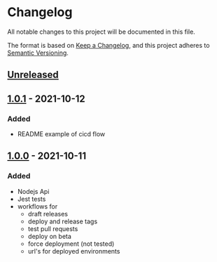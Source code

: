 # Changelog

All notable changes to this project will be documented in this file.

The format is based on [Keep a Changelog](https://keepachangelog.com/en/1.0.0/),
and this project adheres to [Semantic Versioning](https://semver.org/spec/v2.0.0.html).

## [Unreleased]

## [1.0.1] - 2021-10-12

### Added

-   README example of cicd flow

## [1.0.0] - 2021-10-11

### Added

-   Nodejs Api
-   Jest tests
-   workflows for
    -   draft releases
    -   deploy and release tags
    -   test pull requests
    -   deploy on beta
    -   force deployment (not tested)
    -   url's for deployed environments

[unreleased]: https://github.com/nicacioliveira/gactions-cicd-boilerplate/compare/1.0.0...HEAD

[1.0.0]: https://github.com/nicacioliveira/gactions-cicd-boilerplate/compare/d0b54221bc20bad938e03e02cc9dd30d8c5316e4...1.0.0

[Unreleased]: https://github.com/nicacioliveira/gactions-cicd-boilerplate/compare/1.0.1...HEAD

[1.0.1]: https://github.com/nicacioliveira/gactions-cicd-boilerplate/compare/1.0.0...1.0.1
